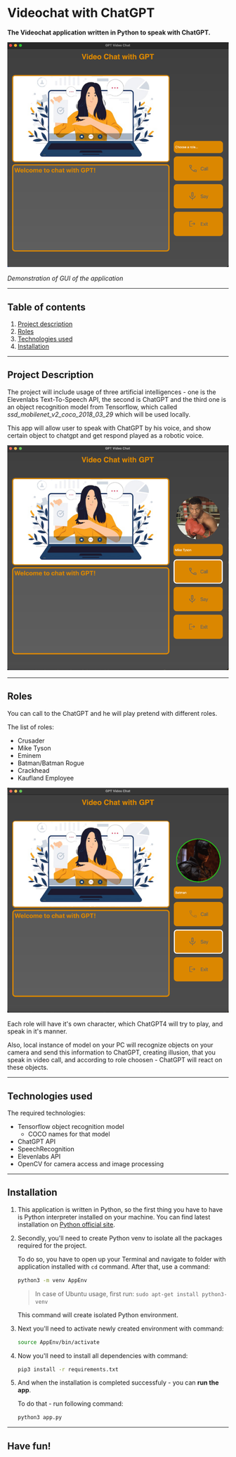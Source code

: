 # Videochat with ChatGPT

**The Videochat application written in Python to speak with ChatGPT.**

![pic](./docs/app-screenshot.png)

_Demonstration of GUI of the application_

---

## Table of contents

1. [Project description](#project-description)
2. [Roles](#roles)
3. [Technologies used](#technologies-used)
4. [Installation](#installation)

---

## Project Description

The project will include usage of three artificial intelligences - one is the Elevenlabs Text-To-Speech API, the second is ChatGPT and the third one is an object recognition model from Tensorflow, which called *ssd_mobilenet_v2_coco_2018_03_29* which will be used locally.

This app will allow user to speak with ChatGPT by his voice, and show certain object to chatgpt and get respond played as a robotic voice.

![pic2](./docs/app-screenshot-second.png)

---

## Roles

You can call to the ChatGPT and he will play pretend with different roles. 

The list of roles:
+ Crusader
+ Mike Tyson
+ Eminem
+ Batman/Batman Rogue
+ Crackhead
+ Kaufland Employee

![pic3](./docs/app-screenshot-third.png)

Each role will have it's own character, which ChatGPT4 will try to play, and speak in it's manner.

Also, local instance of model on your PC will recognize objects on your camera and send this information to ChatGPT, creating illusion, that you speak in video call, and according to role choosen - ChatGPT will react on these objects.

---

## Technologies used

The required technologies:
  + Tensorflow object recognition model
    - COCO names for that model
  + ChatGPT API
  + SpeechRecognition
  + Elevenlabs API
  + OpenCV for camera access and image processing

---
## Installation

1. This application is written in Python, so the first thing you have to have is Python interpreter installed on your machine. You can find latest installation on [Python official site](https://www.python.org/downloads/).
2. Secondly, you'll need to create Python venv to isolate all the packages required for the project.

    To do so, you have to open up your Terminal and navigate to folder with application installed with `cd` command. After that, use a command:
    ```bash
    python3 -m venv AppEnv
    ```
    > In case of Ubuntu usage, first run: `sudo apt-get install python3-venv`

    This command will create isolated Python environment.
  3. Next you'll need to activate newly created environment with command:
      ```bash
      source AppEnv/bin/activate
      ``` 
  4. Now you'll need to install all dependencies with command:
      ```bash
      pip3 install -r requirements.txt
      ```
5. And when the installation is completed successfuly - you can **run the app**.

    To do that - run following command:
    ```bash
    python3 app.py
    ```
---

## Have fun!